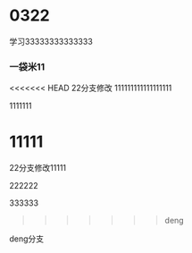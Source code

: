# 0322
学习33333333333333

### 一袋米11

<<<<<<< HEAD
22分支修改 111111111111111111

1111111

11111
=======
22分支修改11111

222222

333333
>>>>>>> deng

deng分支
